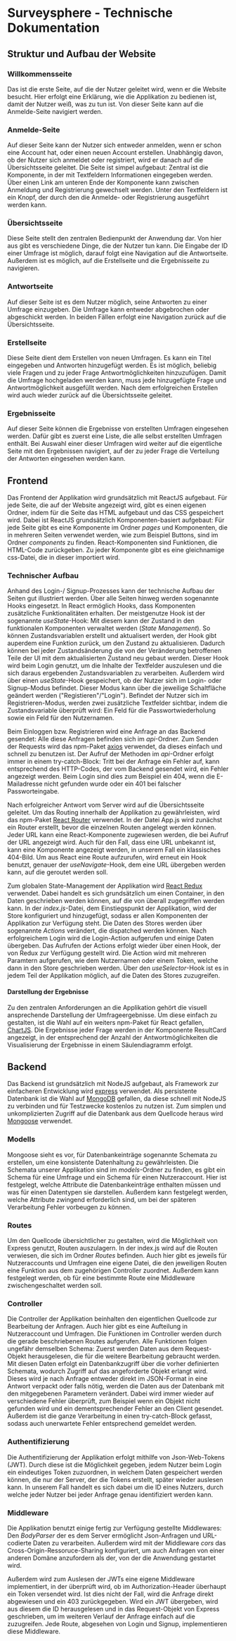# Surveysphere - Technische Dokumentation

<!-- [![Netlify Status](https://api.netlify.com/api/v1/badges/2c5a5a29-b440-4d68-a7ce-8e3b451bbe30/deploy-status)](https://app.netlify.com/sites/serene-peony-70ab98/deploys) -->

## Struktur und Aufbau der Website

### Willkommensseite
Das ist die erste Seite, auf die der Nutzer geleitet wird, wenn er die Website besucht. Hier erfolgt eine Erklärung, wie die Applikation zu bedienen ist, damit der Nutzer weiß, was zu tun ist. Von dieser Seite kann auf die Anmelde-Seite navigiert werden.

### Anmelde-Seite
Auf dieser Seite kann der Nutzer sich entweder anmelden, wenn er schon eine Account hat, oder einen neuen Account erstellen. Unabhängig davon, ob der Nutzer sich anmeldet oder registriert, wird er danach auf die Übersichtsseite geleitet.
Die Seite ist simpel aufgebaut: Zentral ist die Komponente, in der mit Textfeldern Informationen eingegeben werden. Über einen Link am unteren Ende der Komponente kann zwischen Anmeldung und Registrierung gewechselt werden. Unter den Textfeldern ist ein Knopf, der durch den die Anmelde- oder Registrierung ausgeführt werden kann.

### Übersichtsseite
Diese Seite stellt den zentralen Bedienpunkt der Anwendung dar. Von hier aus gibt es verschiedene Dinge, die der Nutzer tun kann. Die Eingabe der ID einer Umfrage ist möglich, darauf folgt eine Navigation auf die Antwortseite. Außerdem ist es möglich, auf die Erstellseite und die Ergebnisseite zu navigieren.

### Antwortseite
Auf dieser Seite ist es dem Nutzer möglich, seine Antworten zu einer Umfrage einzugeben. Die Umfrage kann entweder abgebrochen oder abgeschickt werden. In beiden Fällen erfolgt eine Navigation zurück auf die Übersichtsseite.

### Erstellseite
Diese Seite dient dem Erstellen von neuen Umfragen. Es kann ein Titel eingegeben und Antworten hinzugefügt werden. Es ist möglich, beliebig viele Fragen und zu jeder Frage Antwortmöglichkeiten hinzuzufügen. Damit die Umfrage hochgeladen werden kann, muss jede hinzugefügte Frage und Antwortmöglichkeit ausgefüllt werden. Nach dem erfolgreichen Erstellen wird auch wieder zurück auf die Übersichtsseite geleitet.

### Ergebnisseite
Auf dieser Seite können die Ergebnisse von erstellten Umfragen eingesehen werden. Dafür gibt es zuerst eine Liste, die alle selbst erstellten Umfragen enthält. Bei Auswahl einer dieser Umfragen wird weiter auf die eigentliche Seite mit den Ergebnissen navigiert, auf der zu jeder Frage die Verteilung der Antworten eingesehen werden kann.

## Frontend
Das Frontend der Applikation wird grundsätzlich mit ReactJS aufgebaut. Für jede Seite, die auf der Website angezeigt wird, gibt es einen eigenen Ordner, indem für die Seite das HTML aufgebaut und das CSS gespeichert wird. Dabei ist ReactJS grundsätzlich Komponenten-basiert aufgebaut: Für jede Seite gibt es eine Komponente im Ordner *pages* und Komponenten, die in mehreren Seiten verwendet werden, wie zum Beispiel Buttons, sind im Ordner *components* zu finden. React-Komponenten sind Funktionen, die HTML-Code zurückgeben. Zu jeder Komponente gibt es eine gleichnamige css-Datei, die in dieser importiert wird. 

### Technischer Aufbau
Anhand des Login-/ Signup-Prozesses kann der technische Aufbau der Seiten gut illustriert werden. Über alle Seiten hinweg werden sogenannte Hooks eingesetzt. In React ermöglich Hooks, dass Komponenten zusätzliche Funktionalitäten erhalten. Der meistgenutze Hook ist der sogenannte *useState*-Hook: Mit diesem kann der Zustand in den funktionalen Komponenten verwaltet werden (*State Management*). So können Zustandsvariablen erstellt und aktualisert werden, der Hook gibt auperdem eine Funktion zurück, um den Zustand zu aktualisieren. Dadurch können bei jeder Zustandsänderung die von der Veränderung betroffenen Teile der UI mit dem aktualisierten Zustand neu gebaut werden. Dieser Hook wird beim Login genutzt, um die Inhalte der Textfelder auszulesen und die sich daraus ergebenden Zustandsvariablen zu verarbeiten. Außerdem wird über einen *useState*-Hook gespeichert, ob der Nutzer sich im Login- oder Signup-Modus befindet. Dieser Modus kann über die jeweilige Schaltfläche geändert werden ("Registieren"/"Login"). Befindet der Nutzer sich im Registrieren-Modus, werden zwei zusätzliche Textfelder sichtbar, indem die Zustandsvariable überprüft wird: Ein Feld für die Passwortwiederholung sowie ein Feld für den Nutzernamen.

Beim Einloggen bzw. Registrieren wird eine Anfrage an das Backend gesendet: Alle diese Anfragen befinden sich im *api*-Ordner. Zum Senden der Requests wird das npm-Paket [axios](https://www.npmjs.com/package/axios) verwendet, da dieses einfach und schnell zu benutzen ist. Der Aufruf der Methoden im *api*-Ordner erfolgt immer in einem try-catch-Block: Tritt bei der Anfrage ein Fehler auf, kann entsprechend des HTTP-Codes, der vom Backend gesendet wird, ein Fehler angezeigt werden. Beim Login sind dies zum Beispiel ein 404, wenn die E-Mailadresse nicht gefunden wurde oder ein 401 bei falscher Passworteingabe.

Nach erfolgreicher Antwort vom Server wird auf die Übersichtsseite geleitet. Um das Routing innerhalb der Applikation zu gewährleisten, wird das npm-Paket [React Router](https://www.npmjs.com/package/react-router-dom) verwendet. In der Datei App.js wird zunächst ein Router erstellt, bevor die einzelnen Routen angelegt werden können. Jeder URL kann eine React-Komponente zugewiesen werden, die bei Aufruf der URL angezeigt wird. Auch für den Fall, dass eine URL unbekannt ist, kann eine Komponente angezeigt werden, in unserem Fall ein klassisches 404-Bild. Um aus React eine Route aufzurufen, wird erneut ein Hook benutzt, genauer der *useNavigate*-Hook, dem eine URL übergeben werden kann, auf die geroutet werden soll.

Zum globalen State-Management der Applikation wird [React Redux](https://react-redux.js.org/) verwendet. Dabei handelt es sich grundsätzlich um einen Container, in den Daten geschrieben werden können, auf die von überall zugegriffen werden kann. In der *index.js*-Datei, dem Einstiegspunkt der Applikation, wird der Store konfiguriert und hinzugefügt, sodass er allen Komponenten der Applikation zur Verfügung steht. Die Daten des Stores werden über sogenannte *Actions* verändert, die dispatched werden können. Nach erfolgreichem Login wird die Login-Action aufgerufen und einige Daten übergeben. Das Aufrufen der Actions erfolgt wieder über einen Hook, der von Redux zur Verfügung gestellt wird. Die Action wird mit mehreren Paramtern aufgerufen, wie dem Nutzernamen oder einem Token, welche dann in den Store geschrieben werden. Über den *useSelector*-Hook ist es in jedem Teil der Applikation möglich, auf die Daten des Stores zuzugreifen.

#### Darstellung der Ergebnisse
Zu den zentralen Anforderungen an die Applikation gehört die visuell ansprechende Darstellung der Umfrageergebnisse. Um diese einfach zu gestalten, ist die Wahl auf ein weiters npm-Paket für React gefallen, [ChartJS](https://www.npmjs.com/package/chart.js?activeTab=readme). Die Ergebnisse jeder Frage werden in der Komponente ResultCard angezeigt, in der entsprechend der Anzahl der Antwortmöglichkeiten die Visualisierung der Ergebnisse in einem Säulendiagramm erfolgt.

## Backend
Das Backend ist grundsätzlich mit NodeJS aufgebaut, als Framework zur einfacheren Entwicklung wird [express](https://www.npmjs.com/package/express) verwendet. Als persistente Datenbank ist die Wahl auf [MongoDB](https://www.mongodb.com/de-de) gefallen, da diese schnell mit NodeJS zu verbinden und für Testzwecke kostenlos zu nutzen ist. Zum simplen und unkomplizierten Zugriff auf die Datenbank aus dem Quellcode heraus wird [Mongoose](https://www.npmjs.com/package/mongoose) verwendet.

### Modells
Mongoose sieht es vor, für Datenbankeinträge sogenannte Schemata zu erstellen, um eine konsistente Datenhaltung zu gewährleisten. Die Schemata unserer Applikation sind im *models*-Ordner zu finden, es gibt ein Schema für eine Umfrage und ein Schema für einen Nutzeraccount. Hier ist festgelegt, welche Attribute die Datenbankeinträge enthalten müssen und was für einen Datentypen sie darstellen. Außerdem kann festgelegt werden, welche Attribute zwingend erforderlich sind, um bei der späteren Verarbeitung Fehler vorbeugen zu können.

### Routes
Um den Quellcode übersichtlicher zu gestalten, wird die Möglichkeit von Express genutzt, Routen auszulagern. In der index.js wird auf die Routen verwiesen, die sich im Ordner *Routes* befinden. Auch hier gibt es jeweils für Nutzeraccounts und Umfragen eine eigene Datei, die den jeweiligen Routen eine Funktion aus dem zugehörigen Controller zuordnet. Außerdem kann festgelegt werden, ob für eine bestimmte Route eine Middleware zwischengeschaltet werden soll.

### Controller
Die Controller der Applikation beinhalten den eigentlichen Quellcode zur Bearbeitung der Anfragen. Auch hier gibt es eine Aufteilung in Nutzeraccount und Umfragen. Die Funktionen im Controller werden durch die gerade beschriebenen Routes aufgerufen. Alle Funktionen folgen ungefähr demselben Schema: Zuerst werden Daten aus dem Request-Objekt herausgelesen, die für die weitere Bearbeitung gebraucht werden. Mit diesen Daten erfolgt ein Datenbankzugriff über die vorher definierten Schemata, wodurch Zugriff auf das angeforderte Objekt erlangt wird. Dieses wird je nach Anfrage entweder direkt im JSON-Format in eine Antwort verpackt oder falls nötig, werden die Daten aus der Datenbank mit den mitgegebenen Parametern verändert. Dabei wird immer wieder auf verschiedene Fehler überprüft, zum Beispiel wenn ein Objekt nicht gefunden wird und ein dementsprechender Fehler an den Client gesendet. Außerdem ist die ganze Verarbeitung in einen try-catch-Block gefasst, sodass auch unerwartete Fehler entsprechend gemeldet werden.

### Authentifizierung
Die Authentifizierung der Applikation erfolgt mithilfe von Json-Web-Tokens (JWT). Durch diese ist die Möglichkeit gegeben, jedem Nutzer beim Login ein eindeutiges Token zuzuordnen, in welchem Daten gespeichert werden können, die nur der Server, der die Tokens erstellt, später wieder auslesen kann. In unserem Fall handelt es sich dabei um die ID eines Nutzers, durch welche jeder Nutzer bei jeder Anfrage genau identifiziert werden kann.

### Middleware
Die Applikation benutzt einige fertig zur Verfügung gestellte Middlewares: Den *BodyParser* der es dem Server ermöglicht Json-Anfragen und URL-codierte Daten zu verarbeiten. Außerdem wird mit der Middleware *cors* das Cross-Origin-Ressoruce-Sharing konfiguriert, um auch Anfragen von einer anderen Domäne anzufordern als der, von der die Anwendung gestartet wird.

Außerdem wird zum Auslesen der JWTs eine eigene Middleware implementiert, in der überprüft wird, ob im Authorization-Header überhaupt ein Token versendet wird. Ist dies nicht der Fall, wird die Anfrage direkt abgewiesen und ein 403 zurückgegeben. Wird ein JWT übergeben, wird aus diesem die ID herausgelesen und in das Request-Objekt von Express geschrieben, um im weiteren Verlauf der Anfrage einfach auf die zuzugreifen. Jede Route, abgesehen von Login und Signup, implementieren diese Middleware.